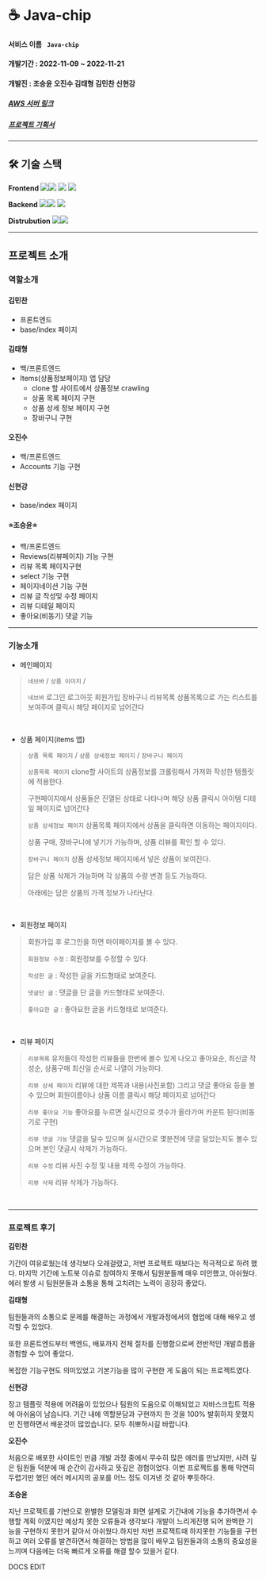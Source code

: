 # ☕️  Java-chip

#### 서비스 이름 ` Java-chip`
#### 개발기간 : 2022-11-09 ~ 2022-11-21
#### 개발진 : 조승윤 오진수 김태형 김민찬 신현강
##### [AWS 서버 링크](http://jchipbean-env.eba-wbdf3m8u.ap-northeast-2.elasticbeanstalk.com/)

##### [프로젝트 기획서](https://www.notion.so/hg-edu/19-Java-chip-3b19c81899de4278b0e46ce8e4b216e7)

---

## 🛠️ 기술 스택

**Frontend** <img src="https://img.shields.io/badge/HTML5-E34F26?style=flat-square&logo=HTML5&logoColor=ffffff"/><img src="https://img.shields.io/badge/CSS-1572B6?style=flat-square&logo=CSS3&logoColor=ffffff"/> <img src="https://img.shields.io/badge/JavaScript-F7DF1E?style=flat-square&logo=JavaScript&logoColor=ffffff"/> <img src="https://img.shields.io/badge/Bootstrap-7952B3?style=flat-square&logo=SQLite&logoColor=ffffff"/>

**Backend** <img src="https://img.shields.io/badge/Python-3776AB?style=flat-square&logo=Python&logoColor=ffffff"/><img src="https://img.shields.io/badge/Django-092E20?style=flat-square&logo=Django&logoColor=ffffff"/> <img src="https://img.shields.io/badge/SQLite-003B57?style=flat-square&logo=SQLite&logoColor=ffffff"/>

**Distrubution** <img src="https://img.shields.io/badge/Amazon AWS-FF9900?style=flat-square&logo=SQLite&logoColor=ffffff"/><img src="https://img.shields.io/badge/GitHub Actions-2088FF?style=flat-square&logo=SQLite&logoColor=ffffff"/> 

---

## 프로젝트 소개

### 역할소개

#### 김민찬
- 프론트엔드
- base/index 페이지

#### 김태형
- 백/프론트엔드
- Items(상품정보페이지) 앱 담당
  - clone 할 사이트에서 상품정보 crawling
  - 상품 목록 페이지 구현
  - 상품 상세 정보 페이지 구현
  - 장바구니 구현

#### 오진수
- 백/프론트엔드
- Accounts 기능 구현

#### 신현강
- base/index 페이지

#### ⭐조승윤⭐
- 백/프론트엔드
- Reviews(리뷰페이지) 기능 구현
 -  리뷰 목록 페이지구현 
   -  select 기능 구현
   - 페이지네이션 기능 구현
 - 리뷰 글 작성및 수정 페이지
 - 리뷰 디테일 페이지 
 - 좋아요(비동기) 댓글 기능     

---


### 기능소개
- 메인페이지

>`네브바` /  `상품 이미지` / 
>
>`네브바` 로그인 로그아웃 회원가입 장바구니 리뷰목록 상품목록으로 가는 리스트를 보여주며 클릭시 해당 페이지로 넘어간다

<br/>

- 상품 페이지(items 앱)

>`상품 목록 페이지` / `상품 상세정보 페이지` / `장바구니 페이지`
>
>`상품목록 페이지`  clone할 사이트의 상품정보를 크롤링해서 가져와 작성한 템플릿에 적용한다.
>
>구현페이지에서 상품들은 진열된 상태로 나타나며 해당 상품 클릭시 아이템 디테일 페이지로 넘어간다
>
>`상품 상세정보 페이지` 상품목록 페이지에서 상품을 클릭하면 이동하는 페이지이다.
>
>상품 구매, 장바구니에 넣기가 가능하며, 상품 리뷰를 확인 할 수 있다.
>
>`장바구니 페이지` 상품 상세정보 페이지에서 넣은 상품이 보여진다.
>
>담은 상품 삭제가 가능하며 각 상품의 수량 변경 등도 가능하다.
>
>아래에는 담은 상품의 가격 정보가 나타난다.

<br/>

- 회원정보 페이지

>회원가입 후 로그인을 하면 마이페이지를 볼 수 있다.
>
>`회원정보 수정` : 회원정보를 수정할 수 있다.
>
>`작성한 글` : 작성한 글을 카드형태로 보여준다.
>
>`댓글단 글` : 댓글을 단 글을 카드형태로 보여준다.
>
>`좋아요한 글` : 좋아요한 글을 카드형태로 보여준다.

<br/>

- 리뷰 페이지 

>`리뷰목록` 유저들이 작성한 리뷰들을 한번에 볼수 있게 나오고 좋아요순, 최신글 작성순, 상품구매 최신일 순서로 나열이 가능하다.
>
>`리뷰 상세 페이지` 리뷰에 대한 제목과 내용(사진포함) 그리고 댓글 좋아요 등을 볼수 있으며 회원이름이나 상품 이름 클릭시 해당 페이지로 넘어간다
>
>`리뷰 좋아요 기능` 좋아요를 누르면 실시간으로 갯수가 올라가며 카운트 된다(비동기로 구현)
>
>`리뷰 댓글 기능` 댓글을 달수 있으며 실시간으로 몇분전에 댓글 달았는지도 볼수 있으며 본인 댓글시 삭제가 가능하다.
>
>`리뷰 수정` 리뷰 사진 수정 및 내용 제목 수정이 가능하다.
>
>`리뷰 삭제` 리뷰 삭제가 가능하다.

<br/>

---

### 프로젝트 후기 

**김민찬**

기간이 여유로웠는데 생각보다 오래걸렸고, 저번 프로젝트 때보다는 적극적으로 하려 했다. 마지막 기간에 노트북 이슈로 참여하지 못해서 팀원분들께 매우 미안했고, 아쉬웠다. 에러 발생 시 팀원분들과 소통을 통해 고치려는 노력이 굉장히 좋았다.

**김태형**

팀원들과의 소통으로 문제를 해결하는 과정에서 개발과정에서의 협업에 대해 배우고 생각할 수 있었다.

또한 프론트엔드부터 백엔드, 배포까지 전체 절차를 진행함으로써 전반적인 개발흐름을 경험할 수 있어 좋았다. 

복잡한 기능구현도 의미있었고 기본기능을 많이 구현한 게 도움이 되는 프로젝트였다.

**신현강**

장고 템플릿 적용에 어려움이 있었으나 팀원의 도움으로 이해되었고 자바스크립트 적용에 아쉬움이 남습니다. 기간 내에 역할분담과 구현까지 한 것을 100% 발휘하지 못했지만 진행하면서 배운것이 많았습니다. 모두 취뽀하시길 바랍니다.

**오진수**

처음으로 배포한 사이트인 만큼 개발 과정 중에서 무수히 많은 에러를 만났지만, 사려 깊은 팀원들 덕분에 매 순간이 감사하고 뜻깊은 경험이었다. 이번 프로젝트를 통해 막연히 두렵기만 했던 에러 메시지의 공포를 어느 정도 이겨낸 것 같아 뿌듯하다. 

**조승윤**

지난 프로젝트를 기반으로 완별한 모델링과 화면 설계로 기간내에 기능을 추가하면서 수행할 계획 이였지만 예상치 못한 오류들과 생각보다 개발이 느리게진행 되어 완벽한 기능을 구현하지 못한거 같아서 아쉬웠다.하지만 저번 프로젝트때 하지못한 기능들을 구현하고 여러 오류를 발견하면서 해결하는 방법을 많이 배우고 팀원들과의 소통의 중요성을 느끼며 다음에는 더욱 빠르게 오류를 해결 할수 있을거 같다.

DOCS EDIT